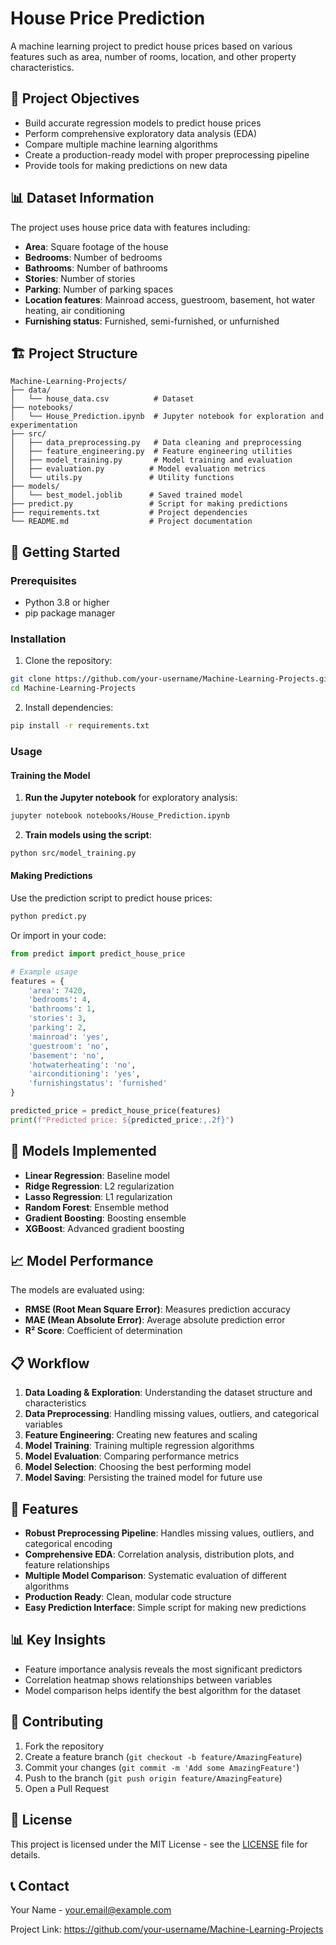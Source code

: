 # House Price Prediction

A machine learning project to predict house prices based on various features such as area, number of rooms, location, and other property characteristics.

## 🎯 Project Objectives

- Build accurate regression models to predict house prices
- Perform comprehensive exploratory data analysis (EDA)
- Compare multiple machine learning algorithms
- Create a production-ready model with proper preprocessing pipeline
- Provide tools for making predictions on new data

## 📊 Dataset Information

The project uses house price data with features including:
- **Area**: Square footage of the house
- **Bedrooms**: Number of bedrooms
- **Bathrooms**: Number of bathrooms
- **Stories**: Number of stories
- **Parking**: Number of parking spaces
- **Location features**: Mainroad access, guestroom, basement, hot water heating, air conditioning
- **Furnishing status**: Furnished, semi-furnished, or unfurnished

## 🏗️ Project Structure

```
Machine-Learning-Projects/
├── data/
│   └── house_data.csv          # Dataset
├── notebooks/
│   └── House_Prediction.ipynb  # Jupyter notebook for exploration and experimentation
├── src/
│   ├── data_preprocessing.py   # Data cleaning and preprocessing
│   ├── feature_engineering.py  # Feature engineering utilities
│   ├── model_training.py       # Model training and evaluation
│   ├── evaluation.py          # Model evaluation metrics
│   └── utils.py               # Utility functions
├── models/
│   └── best_model.joblib      # Saved trained model
├── predict.py                 # Script for making predictions
├── requirements.txt           # Project dependencies
└── README.md                  # Project documentation
```

## 🚀 Getting Started

### Prerequisites

- Python 3.8 or higher
- pip package manager

### Installation

1. Clone the repository:
```bash
git clone https://github.com/your-username/Machine-Learning-Projects.git
cd Machine-Learning-Projects
```

2. Install dependencies:
```bash
pip install -r requirements.txt
```

### Usage

#### Training the Model

1. **Run the Jupyter notebook** for exploratory analysis:
```bash
jupyter notebook notebooks/House_Prediction.ipynb
```

2. **Train models using the script**:
```bash
python src/model_training.py
```

#### Making Predictions

Use the prediction script to predict house prices:
```bash
python predict.py
```

Or import in your code:
```python
from predict import predict_house_price

# Example usage
features = {
    'area': 7420,
    'bedrooms': 4,
    'bathrooms': 1,
    'stories': 3,
    'parking': 2,
    'mainroad': 'yes',
    'guestroom': 'no',
    'basement': 'no',
    'hotwaterheating': 'no',
    'airconditioning': 'yes',
    'furnishingstatus': 'furnished'
}

predicted_price = predict_house_price(features)
print(f"Predicted price: ${predicted_price:,.2f}")
```

## 🤖 Models Implemented

- **Linear Regression**: Baseline model
- **Ridge Regression**: L2 regularization
- **Lasso Regression**: L1 regularization
- **Random Forest**: Ensemble method
- **Gradient Boosting**: Boosting ensemble
- **XGBoost**: Advanced gradient boosting

## 📈 Model Performance

The models are evaluated using:
- **RMSE (Root Mean Square Error)**: Measures prediction accuracy
- **MAE (Mean Absolute Error)**: Average absolute prediction error
- **R² Score**: Coefficient of determination

## 📋 Workflow

1. **Data Loading & Exploration**: Understanding the dataset structure and characteristics
2. **Data Preprocessing**: Handling missing values, outliers, and categorical variables
3. **Feature Engineering**: Creating new features and scaling
4. **Model Training**: Training multiple regression algorithms
5. **Model Evaluation**: Comparing performance metrics
6. **Model Selection**: Choosing the best performing model
7. **Model Saving**: Persisting the trained model for future use

## 🔧 Features

- **Robust Preprocessing Pipeline**: Handles missing values, outliers, and categorical encoding
- **Comprehensive EDA**: Correlation analysis, distribution plots, and feature relationships
- **Multiple Model Comparison**: Systematic evaluation of different algorithms
- **Production Ready**: Clean, modular code structure
- **Easy Prediction Interface**: Simple script for making new predictions

## 📊 Key Insights

- Feature importance analysis reveals the most significant predictors
- Correlation heatmap shows relationships between variables
- Model comparison helps identify the best algorithm for the dataset

## 🤝 Contributing

1. Fork the repository
2. Create a feature branch (`git checkout -b feature/AmazingFeature`)
3. Commit your changes (`git commit -m 'Add some AmazingFeature'`)
4. Push to the branch (`git push origin feature/AmazingFeature`)
5. Open a Pull Request

## 📄 License

This project is licensed under the MIT License - see the [LICENSE](LICENSE) file for details.

## 📞 Contact

Your Name - your.email@example.com

Project Link: https://github.com/your-username/Machine-Learning-Projects